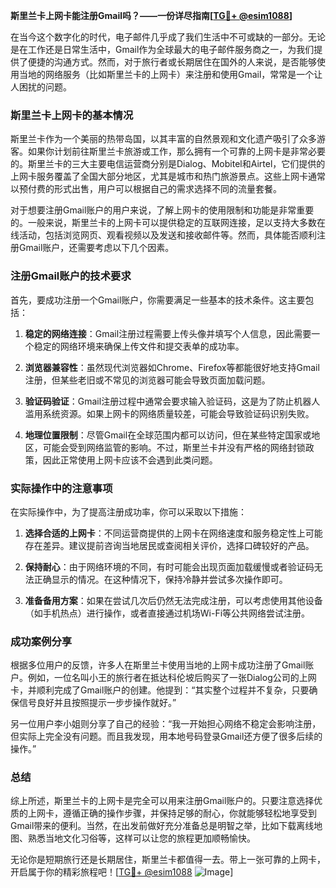 **斯里兰卡上网卡能注册Gmail吗？——一份详尽指南[[TG💪+ @esim1088](https://t.me/s/esim1088)]**

在当今这个数字化的时代，电子邮件几乎成了我们生活中不可或缺的一部分。无论是在工作还是日常生活中，Gmail作为全球最大的电子邮件服务商之一，为我们提供了便捷的沟通方式。然而，对于旅行者或长期居住在国外的人来说，是否能够使用当地的网络服务（比如斯里兰卡的上网卡）来注册和使用Gmail，常常是一个让人困扰的问题。

### 斯里兰卡上网卡的基本情况

斯里兰卡作为一个美丽的热带岛国，以其丰富的自然景观和文化遗产吸引了众多游客。如果你计划前往斯里兰卡旅游或工作，那么拥有一个可靠的上网卡是非常必要的。斯里兰卡的三大主要电信运营商分别是Dialog、Mobitel和Airtel，它们提供的上网卡服务覆盖了全国大部分地区，尤其是城市和热门旅游景点。这些上网卡通常以预付费的形式出售，用户可以根据自己的需求选择不同的流量套餐。

对于想要注册Gmail账户的用户来说，了解上网卡的使用限制和功能是非常重要的。一般来说，斯里兰卡的上网卡可以提供稳定的互联网连接，足以支持大多数在线活动，包括浏览网页、观看视频以及发送和接收邮件等。然而，具体能否顺利注册Gmail账户，还需要考虑以下几个因素。

### 注册Gmail账户的技术要求

首先，要成功注册一个Gmail账户，你需要满足一些基本的技术条件。这主要包括：

1. **稳定的网络连接**：Gmail注册过程需要上传头像并填写个人信息，因此需要一个稳定的网络环境来确保上传文件和提交表单的成功率。
   
2. **浏览器兼容性**：虽然现代浏览器如Chrome、Firefox等都能很好地支持Gmail注册，但某些老旧或不常见的浏览器可能会导致页面加载问题。
   
3. **验证码验证**：Gmail注册过程中通常会要求输入验证码，这是为了防止机器人滥用系统资源。如果上网卡的网络质量较差，可能会导致验证码识别失败。

4. **地理位置限制**：尽管Gmail在全球范围内都可以访问，但在某些特定国家或地区，可能会受到网络监管的影响。不过，斯里兰卡并没有严格的网络封锁政策，因此正常使用上网卡应该不会遇到此类问题。

### 实际操作中的注意事项

在实际操作中，为了提高注册成功率，你可以采取以下措施：

1. **选择合适的上网卡**：不同运营商提供的上网卡在网络速度和服务稳定性上可能存在差异。建议提前咨询当地居民或查阅相关评价，选择口碑较好的产品。
   
2. **保持耐心**：由于网络环境的不同，有时可能会出现页面加载缓慢或者验证码无法正确显示的情况。在这种情况下，保持冷静并尝试多次操作即可。
   
3. **准备备用方案**：如果在尝试几次后仍然无法完成注册，可以考虑使用其他设备（如手机热点）进行操作，或者直接通过机场Wi-Fi等公共网络尝试注册。

### 成功案例分享

根据多位用户的反馈，许多人在斯里兰卡使用当地的上网卡成功注册了Gmail账户。例如，一位名叫小王的旅行者在抵达科伦坡后购买了一张Dialog公司的上网卡，并顺利完成了Gmail账户的创建。他提到：“其实整个过程并不复杂，只要确保信号良好并且按照提示一步步操作就好。”

另一位用户李小姐则分享了自己的经验：“我一开始担心网络不稳定会影响注册，但实际上完全没有问题。而且我发现，用本地号码登录Gmail还方便了很多后续的操作。”

### 总结

综上所述，斯里兰卡的上网卡是完全可以用来注册Gmail账户的。只要注意选择优质的上网卡，遵循正确的操作步骤，并保持足够的耐心，你就能够轻松地享受到Gmail带来的便利。当然，在出发前做好充分准备总是明智之举，比如下载离线地图、熟悉当地文化习俗等，这样可以让您的旅程更加顺畅愉快。

无论你是短期旅行还是长期居住，斯里兰卡都值得一去。带上一张可靠的上网卡，开启属于你的精彩旅程吧！[[TG💪+ @esim1088](https://t.me/s/esim1088) ![Image](https://i.postimg.cc/4NQfJmqS/Snipaste-2025-05-13-00-14-12.png)]